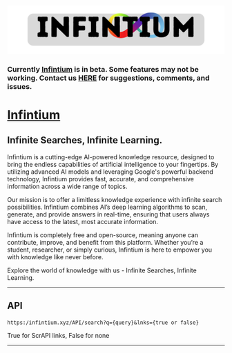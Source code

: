 ![Infintium logo.](https://github.com/tf7software/Infintium/blob/8720261aa87b47854c75f106c0688087143856e4/GitimageHD.png)

### Currently [Infintium](https://infintium.xyz/) is in beta. Some features may not be working. Contact us <a href="https://spamty.eu/show/v6/20378/bfccad7d8d7e1e8ec1bfd523/" onclick="mailhidepopup=window.open('https://spamty.eu/show/v6/20378/bfccad7d8d7e1e8ec1bfd523/','mailhidepopup','width=580,height=635'); return false;">HERE</a> for suggestions, comments, and issues.

# [Infintium](https://infintium.xyz/)
## Infinite Searches, Infinite Learning.

Infintium is a cutting-edge AI-powered knowledge resource, designed to bring the endless capabilities of artificial intelligence to your fingertips. By utilizing advanced AI models and leveraging Google's powerful backend technology, Infintium provides fast, accurate, and comprehensive information across a wide range of topics.

Our mission is to offer a limitless knowledge experience with infinite search possibilities. Infintium combines AI’s deep learning algorithms to scan, generate, and provide answers in real-time, ensuring that users always have access to the latest, most accurate information.

Infintium is completely free and open-source, meaning anyone can contribute, improve, and benefit from this platform. Whether you’re a student, researcher, or simply curious, Infintium is here to empower you with knowledge like never before.

Explore the world of knowledge with us - Infinite Searches, Infinite Learning.

***
## API

```https:/infintium.xyz/API/search?q={query}&lnks={true or false}```

True for ScrAPI links, False for none

***

